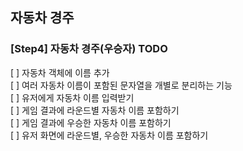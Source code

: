 ## 자동차 경주


### [Step4] 자동차 경주(우승자) TODO

[ ] 자동차 객체에 이름 추가  
[ ] 여러 자동차 이름이 포함된 문자열을 개별로 분리하는 기능   
[ ] 유저에게 자동차 이름 입력받기  
[ ] 게임 결과에 라운드별 자동차 이름 포함하기  
[ ] 게임 결과에 우승한 자동차 이름 포함하기  
[ ] 유저 화면에 라운드별, 우승한 자동차 이름 포함하기
